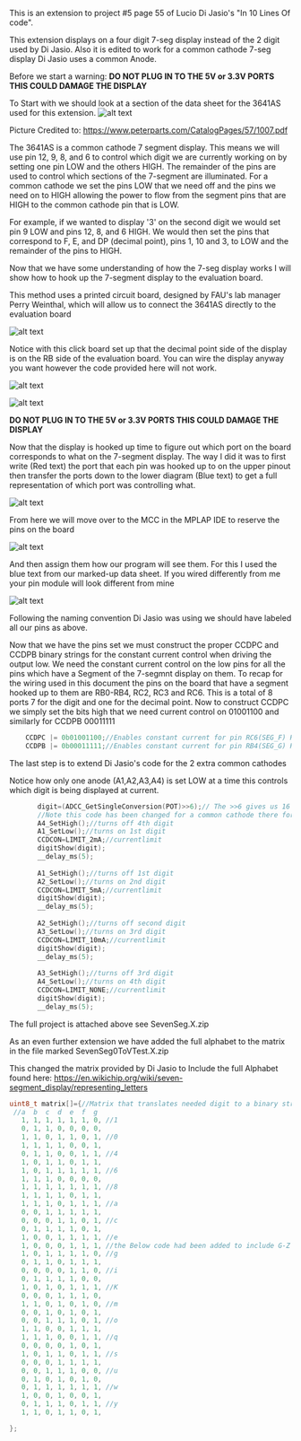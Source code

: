 This is an extension to project #5 page 55 of Lucio Di Jasio's "In 10 Lines Of code". 

 This extension displays on a four digit 7-seg display instead of the 2 digit used by Di Jasio.
 Also it is edited to work for a common cathode 7-seg display Di Jasio uses a common Anode.
 
 Before we start a warning:
 __DO NOT PLUG IN TO THE 5V or 3.3V PORTS THIS COULD DAMAGE THE DISPLAY__
 
 To Start with we should look at a section of the data sheet for the 3641AS used for this extension.
 ![alt text](https://github.com/RShankar/Intro-to-Microprocessors/blob/master/Lab%20Project%20Examples/Seven%20Segment%20Display%20Common%20Cathode/Diagram%20Display.png "Data sheet")
 
 Picture Credited to: https://www.peterparts.com/CatalogPages/57/1007.pdf
 
 The 3641AS is a common cathode 7 segment display. This means we will use pin 12, 9, 8, and 6 to control which digit we are currently working on by setting one pin LOW and the others HIGH. The remainder of the pins are used to control which sections of the 7-segment are illuminated. For a common cathode we set the pins LOW that we need off and the pins we need on to HIGH allowing the power to flow from the segment pins that are HIGH to the common cathode pin that is LOW.
 
 For example, if we wanted to display '3' on the second digit we would set pin 9 LOW and pins 12, 8, and 6 HIGH. We would then set the pins that correspond to F, E, and DP (decimal point), pins 1, 10 and 3, to LOW and the remainder of the pins to HIGH.
 
 Now that we have some understanding of how the 7-seg display works I will show how to hook up the 7-segment display to the evaluation board.

 This method uses a printed circuit board, designed by FAU's lab manager Perry Weinthal, which will allow us to connect the 3641AS directly to the evaluation board
  
  ![alt text](https://github.com/RShankar/Intro-to-Microprocessors/blob/master/Lab%20Project%20Examples/Seven%20Segment%20Display%20Common%20Cathode/1.jpg "New set up") 
 
  Notice with this click board set up that the decimal point side of the display is on the RB side of the evaluation board. You can wire the display anyway you want however the code provided here will not work.
  
  ![alt text](https://github.com/RShankar/Intro-to-Microprocessors/blob/master/Lab%20Project%20Examples/Seven%20Segment%20Display%20Common%20Cathode/2.jpg "New set up") 
  
  ![alt text](https://github.com/RShankar/Intro-to-Microprocessors/blob/master/Lab%20Project%20Examples/Seven%20Segment%20Display%20Common%20Cathode/3.jpg "New set up") 
  
  __DO NOT PLUG IN TO THE 5V or 3.3V PORTS THIS COULD DAMAGE THE DISPLAY__
  
  Now that the display is hooked up time to figure out which port on the board corresponds to what on the 7-segment display. The way I did it was to first write (Red text) the port that each pin was hooked up to on the upper pinout then transfer the ports down to the lower diagram (Blue text) to get a full representation of which port was controlling what.
  
 ![alt text](https://github.com/RShankar/Intro-to-Microprocessors/blob/master/Lab%20Project%20Examples/Seven%20Segment%20Display%20Common%20Cathode/Diagram%20Display%20Marked%20Up.png "Pin Map")  
 
 From here we will move over to the MCC in the MPLAP IDE to reserve the pins on the board 
 
 ![alt text](https://github.com/RShankar/Intro-to-Microprocessors/blob/master/Lab%20Project%20Examples/Seven%20Segment%20Display/Pin_Manager.JPG "Pin Manager")  

And then assign them how our program will see them. For this I used the blue text from our marked-up data sheet.
If you wired differently from me your pin module will look different from mine

 ![alt text](https://github.com/RShankar/Intro-to-Microprocessors/blob/master/Lab%20Project%20Examples/Seven%20Segment%20Display/Pin_Module.JPG "Pin Module") 
 
 Following the naming convention Di Jasio was using we should have labeled all our pins as above.
 
 Now that we have the pins set we must construct the proper CCDPC and CCDPB binary strings for the constant current control when driving the output low. We need the constant current control on the low pins for all the pins which have a Segment of the 7-segmnt display on them. To recap for the wiring used in this document the pins on the board that have a segment hooked up to them are RB0-RB4, RC2, RC3 and RC6. This is a total of 8 ports 7 for the digit and one for the decimal point. Now to construct CCDPC we simply set the bits high that we need current control on 01001100 and similarly for CCDPB 00011111
 
```C
    CCDPC |= 0b01001100;//Enables constant current for pin RC6(SEG_F) RC3(SEG_B) and RC2(SEG_A)
    CCDPB |= 0b00011111;//Enables constant current for pin RB4(SEG_G) RB3(SEG_C) RB2(SEG_DP) RB1(SEG_D) and RB0(SEG_E)
```
 
 The last step is to extend Di Jasio's code for the 2 extra common cathodes
 
 Notice how only one anode (A1,A2,A3,A4) is set LOW at a time this controls which digit is being displayed at current. 
 
 ```C        
        digit=(ADCC_GetSingleConversion(POT)>>6);// The >>6 gives us 16 digits of freedom enough for 0-F
        //Note this code has been changed for a common cathode there for setting A#High turns off that digit and setting A#Low turns on that digit.
        A4_SetHigh();//turns off 4th digit
        A1_SetLow();//turns on 1st digit
        CCDCON=LIMIT_2mA;//currentlimit
        digitShow(digit);
        __delay_ms(5);
        
        A1_SetHigh();//turns off 1st digit
        A2_SetLow();//turns on 2nd digit
        CCDCON=LIMIT_5mA;//currentlimit
        digitShow(digit);
        __delay_ms(5);
                
        A2_SetHigh();//turns off second digit
        A3_SetLow();//turns on 3rd digit
        CCDCON=LIMIT_10mA;//currentlimit
        digitShow(digit);
        __delay_ms(5);
        
        A3_SetHigh();//turns off 3rd digit
        A4_SetLow();//turns on 4th digit
        CCDCON=LIMIT_NONE;//currentlimit
        digitShow(digit);
        __delay_ms(5);
 ```
The full project is attached above see SevenSeg.X.zip

As an even further extension we have added the full alphabet to the matrix in the file marked SevenSeg0ToVTest.X.zip

This changed the matrix provided by Di Jasio to Include the full Alphabet found here: https://en.wikichip.org/wiki/seven-segment_display/representing_letters

 ```C  
 uint8_t matrix[]={//Matrix that translates needed digit to a binary string to control which of the LEDs in the 7 segment are on and off
  //a  b  c  d  e  f  g
    1, 1, 1, 1, 1, 1, 0, //1
    0, 1, 1, 0, 0, 0, 0,
    1, 1, 0, 1, 1, 0, 1, //0
    1, 1, 1, 1, 0, 0, 1, 
    0, 1, 1, 0, 0, 1, 1, //4
    1, 0, 1, 1, 0, 1, 1, 
    1, 0, 1, 1, 1, 1, 1, //6
    1, 1, 1, 0, 0, 0, 0, 
    1, 1, 1, 1, 1, 1, 1, //8
    1, 1, 1, 1, 0, 1, 1, 
    1, 1, 1, 0, 1, 1, 1, //a
    0, 0, 1, 1, 1, 1, 1, 
    0, 0, 0, 1, 1, 0, 1, //c
    0, 1, 1, 1, 1, 0, 1, 
    1, 0, 0, 1, 1, 1, 1, //e
    1, 0, 0, 0, 1, 1, 1, //the Below code had been added to include G-Z to the seven segment display matrix
    1, 0, 1, 1, 1, 1, 0, //g
    0, 1, 1, 0, 1, 1, 1,
    0, 0, 0, 0, 1, 1, 0, //i
    0, 1, 1, 1, 1, 0, 0, 
    1, 0, 1, 0, 1, 1, 1, //K
    0, 0, 0, 1, 1, 1, 0, 
    1, 1, 0, 1, 0, 1, 0, //m
    0, 0, 1, 0, 1, 0, 1,
    0, 0, 1, 1, 1, 0, 1, //o
    1, 1, 0, 0, 1, 1, 1, 
    1, 1, 1, 0, 0, 1, 1, //q 
    0, 0, 0, 0, 1, 0, 1, 
    1, 0, 1, 1, 0, 1, 1, //s
    0, 0, 0, 1, 1, 1, 1, 
    0, 0, 1, 1, 1, 0, 0, //u
    0, 1, 0, 1, 0, 1, 0, 
    0, 1, 1, 1, 1, 1, 1, //w
    1, 0, 0, 1, 0, 0, 1, 
    0, 1, 1, 1, 0, 1, 1, //y
    1, 1, 0, 1, 1, 0, 1, 

};
 ```

